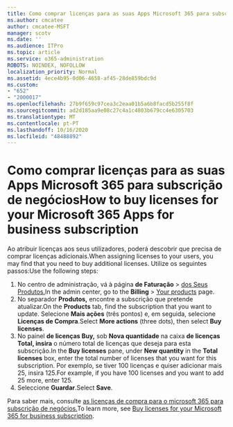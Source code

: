 ```yaml
---
title: Como comprar licenças para as suas Apps Microsoft 365 para subscrição de negócios
ms.author: cmcatee
author: cmcatee-MSFT
manager: scotv
ms.date: ''
ms.audience: ITPro
ms.topic: article
ms.service: o365-administration
ROBOTS: NOINDEX, NOFOLLOW
localization_priority: Normal
ms.assetid: 4ece4b95-0d06-4658-af45-28de859bdc9d
ms.custom:
- "652"
- "2000017"
ms.openlocfilehash: 27b9f659c97cea3c2eaa01b5a6b8facd5b255f8f
ms.sourcegitcommit: ad2d185aa9e08c27c4a1c4803b679cc4e6305703
ms.translationtype: MT
ms.contentlocale: pt-PT
ms.lasthandoff: 10/16/2020
ms.locfileid: "48488892"
---
```

# <a name="how-to-buy-licenses-for-your-microsoft-365-apps-for-business-subscription"></a><span data-ttu-id="ac252-102">Como comprar licenças para as suas Apps Microsoft 365 para subscrição de negócios</span><span class="sxs-lookup"><span data-stu-id="ac252-102">How to buy licenses for your Microsoft 365 Apps for business subscription</span></span>

<span data-ttu-id="ac252-103">Ao atribuir licenças aos seus utilizadores, poderá descobrir que precisa de comprar licenças adicionais.</span><span class="sxs-lookup"><span data-stu-id="ac252-103">When assigning licenses to your users, you may find that you need to buy additional licenses.</span></span> <span data-ttu-id="ac252-104">Utilize os seguintes passos:</span><span class="sxs-lookup"><span data-stu-id="ac252-104">Use the following steps:</span></span>
  
1. <span data-ttu-id="ac252-105">No centro de administração, vá à página **de Faturação**  >  [dos Seus Produtos.](https://go.microsoft.com/fwlink/p/?linkid=842054)</span><span class="sxs-lookup"><span data-stu-id="ac252-105">In the admin center, go to the **Billing** > [Your products](https://go.microsoft.com/fwlink/p/?linkid=842054) page.</span></span>
2. <span data-ttu-id="ac252-106">No separador **Produtos,** encontre a subscrição que pretende atualizar.</span><span class="sxs-lookup"><span data-stu-id="ac252-106">On the **Products** tab, find the subscription that you want to update.</span></span> <span data-ttu-id="ac252-107">Selecione **Mais ações** (três pontos) e, em seguida, selecione **Licenças de Compra**.</span><span class="sxs-lookup"><span data-stu-id="ac252-107">Select **More actions** (three dots), then select **Buy licenses**.</span></span>
3. <span data-ttu-id="ac252-108">No painel **de licenças Buy,** sob **Nova quantidade** na caixa **de licenças Total, insira** o número total de licenças que deseja para esta subscrição.</span><span class="sxs-lookup"><span data-stu-id="ac252-108">In the **Buy licenses** pane, under **New quantity** in the **Total licenses** box, enter the total number of licenses that you want for this subscription.</span></span> <span data-ttu-id="ac252-109">Por exemplo, se tiver 100 licenças e quiser adicionar mais 25, insira 125.</span><span class="sxs-lookup"><span data-stu-id="ac252-109">For example, if you have 100 licenses and you want to add 25 more, enter 125.</span></span>
4. <span data-ttu-id="ac252-110">Seleccione **Guardar**.</span><span class="sxs-lookup"><span data-stu-id="ac252-110">Select **Save**.</span></span>

<span data-ttu-id="ac252-111">Para saber mais, consulte [as licenças de compra para o microsoft 365 para subscrição de negócios.](https://docs.microsoft.com/microsoft-365/commerce/licenses/buy-licenses)</span><span class="sxs-lookup"><span data-stu-id="ac252-111">To learn more, see [Buy licenses for your Microsoft 365 for business subscription](https://docs.microsoft.com/microsoft-365/commerce/licenses/buy-licenses).</span></span>